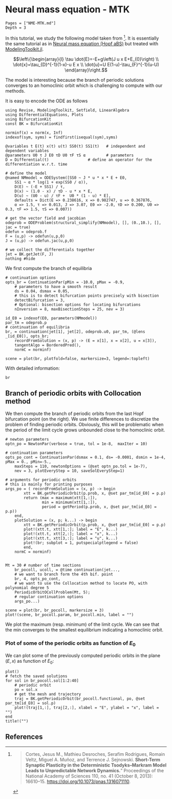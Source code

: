 # Neural mass equation - MTK


```@contents
Pages = ["NME-MTK.md"]
Depth = 3
```

In this tutorial, we study the following model taken from [^Cortes]. It is essentially the same tutorial as in [Neural mass equation (Hopf aBS)](@ref) but treated with [ModelingToolkit.jl](https://mtk.sciml.ai/stable/).

$$\left\{\begin{array}{l}
\tau \dot{E}=-E+g\left(J u x E+E_{0}\right) \\
\dot{x}=\tau_{D}^{-1}(1-x)-u E x \\
\dot{u}=U E(1-u)-\tau_{F}^{-1}(u-U)
\end{array}\right.$$


The model is interesting because the branch of periodic solutions converges to an homoclinic orbit which is challenging to compute with our methods.

It is easy to encode the ODE as follows

```@example TUTNMEMTK
using Revise, ModelingToolkit, Setfield, LinearAlgebra
using DifferentialEquations, Plots
using BifurcationKit
const BK = BifurcationKit

norminf(x) = norm(x, Inf)
indexof(sym, syms) = findfirst(isequal(sym),syms)

@variables t E(t) x(t) u(t) SS0(t) SS1(t) 	# independent and dependent variables
@parameters U0 τ J E0 τD U0 τF τS α    		# parameters
D = Differential(t) 				# define an operator for the differentiation w.r.t. time

# define the model
@named NMmodel = ODESystem([SS0 ~ J * u * x * E + E0,
	SS1 ~ α * log(1 + exp(SS0 / α)),
	D(E) ~ (-E + SS1) / τ,
	D(x) ~ (1.0 - x) / τD - u * x * E,
	D(u) ~ (U0 - u) / τF +  U0 * (1 - u) * E],
	defaults = Dict(E => 0.238616, x => 0.982747, u => 0.367876,
	α => 1.5, τ => 0.013, J => 3.07, E0 => -2.0, τD => 0.200, U0 => 0.3, τF => 1.5, τS => 0.007))

# get the vector field and jacobian
odeprob = ODEProblem(structural_simplify(NMmodel), [], (0.,10.), [], jac = true)
odefun = odeprob.f
F = (u,p) -> odefun(u,p,0)
J = (u,p) -> odefun.jac(u,p,0)

# we collect the differentials together
jet = BK.getJet(F, J)
nothing #hide
```

We first compute the branch of equilibria 

```@example TUTNMEMTK
# continuation options
opts_br = ContinuationPar(pMin = -10.0, pMax = -0.9,
	# parameters to have a smooth result
	ds = 0.04, dsmax = 0.05,
	# this is to detect bifurcation points precisely with bisection
	detectBifurcation = 3,
	# Optional: bisection options for locating bifurcations
	nInversion = 8, maxBisectionSteps = 25, nev = 3)

id_E0 = indexof(E0, parameters(NMmodel))
par_tm = odeprob.p
# continuation of equilibria
br, = continuation(jet[1], jet[2], odeprob.u0, par_tm, (@lens _[id_E0]), opts_br;
	recordFromSolution = (x, p) -> (E = x[1], x = x[2], u = x[3]),
	tangentAlgo = BorderedPred(),
	normC = norminf)

scene = plot(br, plotfold=false, markersize=3, legend=:topleft)
```

With detailed information:

```@example TUTNMEMTK
br
```

## Branch of periodic orbits with Collocation method

We then compute the branch of periodic orbits from the last Hopf bifurcation point (on the right). We use finite differences to discretize the problem of finding periodic orbits. Obviously, this will be problematic when the period of the limit cycle grows unbounded close to the homoclinic orbit.

```@example TUTNMEMTK
# newton parameters
optn_po = NewtonPar(verbose = true, tol = 1e-8,  maxIter = 10)

# continuation parameters
opts_po_cont = ContinuationPar(dsmax = 0.1, ds= -0.0001, dsmin = 1e-4, pMax = 0., pMin=-5.,
	maxSteps = 110, newtonOptions = (@set optn_po.tol = 1e-7),
	nev = 3, plotEveryStep = 10, saveSolEveryStep=1)

# arguments for periodic orbits
# this is mainly for printing purposes
args_po = (	recordFromSolution = (x, p) -> begin
		xtt = BK.getPeriodicOrbit(p.prob, x, @set par_tm[id_E0] = p.p)
		return (max = maximum(xtt[1,:]),
				min = minimum(xtt[1,:]),
				period = getPeriod(p.prob, x, @set par_tm[id_E0] = p.p))
	end,
	plotSolution = (x, p; k...) -> begin
		xtt = BK.getPeriodicOrbit(p.prob, x, @set par_tm[id_E0] = p.p)
		plot!(xtt.t, xtt[1,:]; label = "E", k...)
		plot!(xtt.t, xtt[2,:]; label = "x", k...)
		plot!(xtt.t, xtt[3,:]; label = "u", k...)
		plot!(br; subplot = 1, putspecialptlegend = false)
		end,
	normC = norminf)


Mt = 30 # number of time sections
	br_pocoll, ucoll, = @time continuation(jet...,
	# we want to branch form the 4th bif. point
	br, 4, opts_po_cont,
	# we want to use the Collocation method to locate PO, with polynomial degree 5
	PeriodicOrbitOCollProblem(Mt, 5);
	# regular continuation options
	args_po...)

scene = plot(br, br_pocoll, markersize = 3)
plot!(scene, br_pocoll.param, br_pocoll.min, label = "")
```

We plot the maximum (resp. minimum) of the limit cycle. We can see that the min converges to the smallest equilibrium indicating a homoclinic orbit.

### Plot of some of the periodic orbits as function of $E_0$

We can plot some of the previously computed periodic orbits in the plane $(E,x)$ as function of $E_0$:

```@example TUTNMEMTK
plot()
# fetch the saved solutions
for sol in br_pocoll.sol[1:2:40]
	# periodic orbit
	po = sol.x
	# get the mesh and trajectory
	traj = BK.getPeriodicOrbit(br_pocoll.functional, po, @set par_tm[id_E0] = sol.p)
	plot!(traj[1,:], traj[2,:], xlabel = "E", ylabel = "x", label = "")
end
title!("")
```

## References

[^Cortes]:> Cortes, Jesus M., Mathieu Desroches, Serafim Rodrigues, Romain Veltz, Miguel A. Muñoz, and Terrence J. Sejnowski. **Short-Term Synaptic Plasticity in the Deterministic Tsodyks–Markram Model Leads to Unpredictable Network Dynamics.**” Proceedings of the National Academy of Sciences 110, no. 41 (October 8, 2013): 16610–15. https://doi.org/10.1073/pnas.1316071110.

